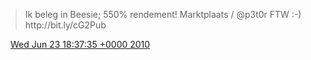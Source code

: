 > Ik beleg in Beesie; 550% rendement\! Marktplaats / @p3t0r FTW :\-\)  http://bit\.ly/cG2Pub

<img src="../../media/tweet.ico" width="12" /> [Wed Jun 23 18:37:35 +0000 2010](https://twitter.com/DromerDenker/status/16868686556)